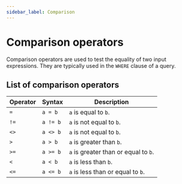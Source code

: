 ```yaml
---
sidebar_label: Comparison
---
```


# Comparison operators

Comparison operators are used to test the equality of two input expressions. They are typically used in the `WHERE` clause of a query.

## List of comparison operators

| Operator | Syntax   | Description                          |
|----------|----------|--------------------------------------|
| `=`      | `a = b`  | `a` is equal to `b`.                 |
| `!=`     | `a != b` | `a` is not equal to `b`.             |
| `<>`     | `a <> b` | `a` is not equal to `b`.             |
| `>`      | `a > b`  | `a` is greater than `b`.             |
| `>=`     | `a >= b` | `a` is greater than or equal to `b`. |
| `<`      | `a < b`  | `a` is less than `b`.                |
| `<=`     | `a <= b` | `a` is less than or equal to `b`.    |

